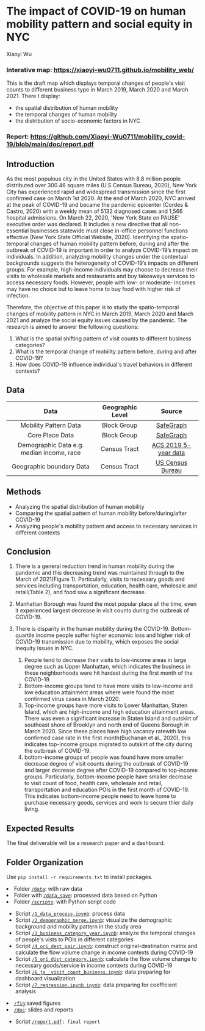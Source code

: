 # The impact of COVID-19 on human mobility pattern and social equity in NYC
Xiaoyi Wu

### Interative map: https://xiaoyi-wu0711.github.io/mobility_web/
This is the draft map which displays temporal changes of people's visit counts to different business type in March 2019, March 2020 and March 2021. 
There I display: 
- the spatial distribution of human mobility
- the temporal changes of human mobility 
- the distribution of socio-economic factors in NYC

### Report: https://github.com/Xiaoyi-Wu0711/mobility_covid-19/blob/main/doc/report.pdf


## Introduction
As the most populous city in the United States with 8.8 million people distributed over 300.46 square miles (U.S Census Bureau, 2020), New York City has experienced rapid and widespread transmission since the first confirmed case on March 1st 2020. At the end of March 2020, NYC arrived at the peak of COVID-19 and became the pandemic epicenter (Cordes \& Castro, 2020) with a weekly mean of 5132 diagnosed cases and 1,566 hospital admissions. On March 22, 2020, 'New York State on PAUSE' executive order was declared. It includes a new directive that all non-essential businesses statewide must close in-office personnel functions effective (New York State Official Website, 2020). Identifying the spatio-temporal changes of human mobility pattern before, during and after the outbreak of COVID-19 is important in order to analyze COVID-19’s impact on individuals. In addition, analyzing mobility changes under the contextual backgrounds suggests the heterogeneity of COVID-19’s impacts on different groups. 
For example, high-income individuals may choose to decrease their visits to wholesale markets and restaurants and buy takeaways services to access necessary foods. 
However, people with low- or moderate- incomes may have no choice but to leave home to buy food with higher risk of infection.

Therefore, the objective of this paper is to study the spatio-temporal changes of mobility pattern in NYC in March 2019, March 2020 and March 2021 and analyze the social equity issues caused by the pandemic. The research is aimed to answer the following questions: 
1. What is the spatial shifting pattern of visit counts to different business categories? 
2. What is the temporal change of mobility pattern before, during and after COVID-19?
3. How does COVID-19 influence individual's travel behaviors in different contexts?

## Data

|     Data     | Geographic Level |           Source            | 
| :------------: | :------------------------: | :------------------------: | 
|    Mobility Pattern Data   | Block Group  |    [SafeGraph](https://www.safegraph.com/)    | 
| Core Place Data | Block Group  |     [SafeGraph](https://www.safegraph.com/)             | 
| Demographic Data e.g. median income, race | Census Tract |     [ACS 2019 5-year data](https://www.census.gov/data/developers/data-sets/acs-5year.html)       |
| Geographic boundary Data | Census Tract |   [US Census Bureau](https://www1.nyc.gov/site/planning/data-maps/open-data/census-download-metadata.page)       |  


## Methods
- Analyzing the spatial distribution of human mobility 
- Comparing the spatial pattern of human mobility before/during/after COVID-19
- Analyzing people's mobility pattern and access to necessary services in different contexts
## Conclusion

1. There is a general reduction trend in human mobility during the pandemic and this decreasing trend was maintained through to the March of 2021(Figure 1). Particularly,
visits to necessary goods and services including transportation, education, health care, wholesale and
retail(Table 2), and food saw a significant decrease.

2. Manhattan Borough was found the most popular place all the time, even it experienced largest
decrease in visit counts during the outbreak of COVID-19.

2. There is disparity in the human mobility during the COVID-19. Bottom-quartile income people suffer higher economic loss and higher risk of
COVID-19 transmission due to mobility, which exposes the social inequity issues in NYC.
   1. People tend
   to decrease their visits to low-income areas in large degree such as Upper Manhattan, which indicates the business in these neighborhoods were
   hit hardest during the first month of the COVID-19. 
   2. Bottom-income groups tend to have more visits to low-income and low education attainment
   areas where were found the most confirmed virus cases in March 2020. 
   3. Top-income groups have more visits to Lower Manhattan, Staten Island, which are high-income and high education attainment areas. There was even a significant increase
in Staten Island and outskirt of southeast shore of Brooklyn and north end of Queens Borough in
March 2020. Since these places have high vacancy ratewith low confirmed case
rate in the first month(Buchanan et al., 2020), this indicates top-income groups migrated to
outskirt of the city during the outbreak of COVID-19.
   4. bottom-income groups of people was found have more smaller decrease degree of visit
counts during the outbreak of COVID-19 and larger decrease degree after COVID-19 compared to
top-income groups. Particularly, bottom-income people have smaller decrease to visit count of food,
health care, wholesale and retail, transportation and education POIs in the first month of COVID-19.
This indicates bottom-income people need to leave home to purchase necessary goods, services and
work to secure thier daily living.

## Expected Results  
 The final deliverable will be a research paper and a dashboard.
 
## Folder Organization
Use `pip install -r requirements.txt` to install packages.
<li>Folder <a href="https://github.com/CPLN-680-Spring-2022/XiaoyiWu-Mobility/tree/main/data"><code>/data</code></a>: with raw data</li>
<li>Folder with <a href="https://github.com/CPLN-680-Spring-2022/XiaoyiWu-Mobility/tree/main/data_save"><code>/data_save</code></a>: processed data based on Python</li>
<li>Folder <a href="https://github.com/CPLN-680-Spring-2022/XiaoyiWu-Mobility/tree/main/scripts"><code>/scripts</code></a>: with Python script code</li>
<ul>
        <li>Script <a href="https://github.com/CPLN-680-Spring-2022/XiaoyiWu-Mobility/blob/main/scripts/1_data_process.ipynb"><code>/1_data_process.ipynb</code></a>: process data</li>
        <li>Script <a href="https://github.com/CPLN-680-Spring-2022/XiaoyiWu-Mobility/blob/main/scripts/2_demographic_merge.ipynb"><code>/2_demographic_merge.ipynb</code></a>: visualize the demographic background and mobility pattern in the study area</li>
        <li>Script <a href="https://github.com/CPLN-680-Spring-2022/XiaoyiWu-Mobility/blob/main/scripts/3_business_category_year.ipynb"><code>/3_business_category_year.ipynb</code></a>: analyze the temporal changes of people's vists to POIs in different categories </li>
        <li>Script <a href="https://github.com/Xiaoyi-Wu0711/mobility_covid-19/blob/main/scripts/4_ori_dest_pair.ipynb"><code>/4_ori_dest_pair.ipynb</code></a>: construct original-destination matrix and calculate the flow volume change in income contexts during COVID-19</li>
        <li>Script <a href="https://github.com/Xiaoyi-Wu0711/mobility_covid-19/blob/main/scripts/5_ori_dist_category.ipynb"><code>/5_ori_dist_category.ipynb</code></a>: calculate the flow volume change to necessary goods/service in income contexts during COVID-19</li>
        <li>Script <a href="https://github.com/Xiaoyi-Wu0711/mobility_covid-19/blob/main/scripts/6_js__visit_count_business.ipynb"><code>/6_js__visit_count_business.ipynb</code></a>: data preparing for dashboard visualization</li>
        <li>Script <a href="https://github.com/Xiaoyi-Wu0711/mobility_covid-19/blob/main/scripts/7_regression.ipynb"><code>/7_regression.ipynb.ipynb</code></a>: data preparing for coefficient analysis</li>
</ul>
<li><a href="https://github.com/Xiaoyi-Wu0711/mobility_covid-19/blob/main/fig/"><code>/fig</code></a>:saved figures</li>
<li><a href="https://github.com/Xiaoyi-Wu0711/mobility_covid-19/blob/main/doc/"><code>/doc</code></a>: slides and reports</li>
<ul>
    <li>Script <a href="https://github.com/Xiaoyi-Wu0711/mobility_covid-19/blob/main/doc/report.pdf"><code>/report.pdf</a>: final report</li>

</ul>
</p>

